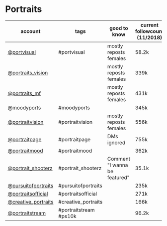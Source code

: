 # Portraits
|                               account                                |          tags          |         good to know          | current followcount (11/2018) |
| -------------------------------------------------------------------- | ---------------------- | ----------------------------- | ----------------------------- |
| [@portvisual](https://www.instagram.com/portvisual/)                 | #portvisual            | mostly reposts females        | 58.2k                         |
| [@portraits_vision](https://www.instagram.com/portraits_vision/)     |                        | mostly reposts females        | 339k                          |
| [@portraits_mf](https://www.instagram.com/portraits_mf/)             |                        | mostly reposts females        | 431k                          |
| [@moodyports](https://www.instagram.com/moodyports/)                 | #moodyports            |                               | 345k                          |
| [@portraitvision](https://www.instagram.com/portraitvision/)         | #portraitvision        | mostly reposts females        | 556k                          |
| [@portraitpage](https://www.instagram.com/portraitpage/)             | #portraitpage          | DMs ignored                   | 755k                          |
| [@portraitmood](https://www.instagram.com/portraitmood/)             | #portraitmood          |                               | 362k                          |
| [@portrait_shooterz](https://www.instagram.com/portrait_shooterz/)   | #portrait_shooterz     | Comment "I wanna be featured" | 35.1k                         |
| [@pursuitofportraits](https://www.instagram.com/pursuitofportraits/) | #pursuitofportraits    |                               | 235k                          |
| [@portraitsofficial](https://www.instagram.com/portraitsofficial/)   | #portraitsofficial     |                               | 271k                          |
| [@creative_portraits](https://www.instagram.com/creative_portraits/) | #creative_portraits    |                               | 166k                          |
| [@portraitstream](https://www.instagram.com/portraitstream/)         | #portraitstream #ps10k |                               | 96.2k                         |